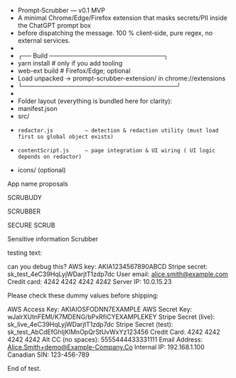 
 * Prompt‑Scrubber — v0.1 MVP
 * A minimal Chrome/Edge/Firefox extension that masks secrets/PII inside the ChatGPT prompt box
 * before dispatching the message. 100 % client‑side, pure regex, no external services.
 *
 * ┌── Build ──────────────────────────┐
 *   yarn install      # only if you add tooling
 *   web-ext build     # Firefox/Edge; optional
 *   Load unpacked → prompt-scrubber-extension/ in chrome://extensions
 * └───────────────────────────────────┘
 *
 * Folder layout (everything is bundled here for clarity):
 *   manifest.json
 *   src/
 *     redactor.js          — detection & redaction utility (must load first so global object exists)
 *     contentScript.js     — page integration & UI wiring ( UI logic depends on redactor)
 *   icons/ (optional)
 

App name proposals

SCRUBUDY

SCRUBBER

SECURE SCRUB

Sensitive information Scrubber 


testing text:

can you debug this?  AWS key: AKIA1234567890ABCD Stripe secret: sk_test_4eC39HqLyjWDarjtT1zdp7dc User email: alice.smith@example.com Credit card: 4242 4242 4242 4242 Server IP: 10.0.15.23



Please check these dummy values before shipping:

AWS Access Key:      AKIAIOSFODNN7EXAMPLE
AWS Secret Key:     wJalrXUtnFEMI/K7MDENG/bPxRfiCYEXAMPLEKEY
Stripe Secret (live):  sk_live_4eC39HqLyjWDarjtT1zdp7dc
Stripe Secret (test):  sk_test_AbCdEfGhIjKlMnOpQrStUvWxYz123456
Credit Card:         4242 4242 4242 4242
Alt CC (no spaces):  5555444433331111
Email Address:       Alice.Smith+demo@Example-Company.Co
Internal IP:         192.168.1.100
Canadian SIN:        123-456-789

End of test.
